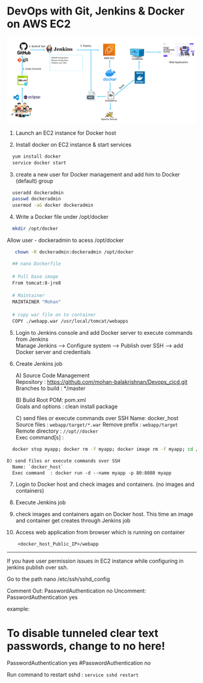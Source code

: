 # DevOps with Git, Jenkins & Docker on AWS EC2

![DevOps CI CD](Devops_CICd.png)


1. Launch an EC2 instance for Docker host 

2. Install docker on EC2 instance & start services  
  ```sh 
    yum install docker
    service docker start
  ```

3. create a new user for Docker management and add him to Docker (default) group
```sh
  useradd dockeradmin
  passwd dockeradmin
  usermod -aG docker dockeradmin
  ```
  
4. Write a Docker file under /opt/docker

 ```sh
   mkdir /opt/docker
 ``` 
   Allow user - dockeradmin to acess /opt/docker
 ```sh
    chown -R dockeradmin:dockeradmin /opt/docker
 ```
```sh
  ## nano Dockerfile
  
  # Pull base image 
  From tomcat:8-jre8 

  # Maintainer
  MAINTAINER "Mohan" 

  # copy war file on to container 
  COPY ./webapp.war /usr/local/tomcat/webapps
```

5. Login to Jenkins console and add Docker server to execute commands from Jenkins  
    Manage Jenkins --> Configure system -->  Publish over SSH --> add Docker server and credentials

6. Create Jenkins job 

    A) Source Code Management  
     Repository : https://github.com/mohan-balakrishnan/Devops_cicd.git  
     Branches to build : */master  

    B) Build
     Root POM: pom.xml  
     Goals and options : clean install package  

    C) send files or execute commands over SSH
     Name: docker_host  
     Source files	: `webapp/target/*.war`
     Remove prefix	: `webapp/target`
     Remote directory	: `//opt//docker`  
     Exec command[s]	: 
  ```sh
    docker stop myapp; docker rm -f myapp; docker image rm -f myapp; cd /opt/docker; docker build -t myapp .
  ```
    D) send files or execute commands over SSH  
      Name: `docker_host`  
      Exec command	: docker run -d --name myapp -p 80:8080 myapp

7. Login to Docker host and check images and containers. (no images and containers)

8. Execute Jenkins job

9. check images and containers again on Docker host. This time an image and container get creates through Jenkins job

10. Access web application from browser which is running on container
```
    <docker_host_Public_IP>/webapp
```

------------------------------------------------------------------------------------------------------------------------------------------------------------------------------

If you have user permission issues in EC2 instance while configuring in jenkins publish over ssh.

Go to the path nano /etc/ssh/sshd_config

Comment Out: PasswordAuthentication no
Uncomment: PasswordAuthentication yes 

example:
# To disable tunneled clear text passwords, change to no here!
PasswordAuthentication yes
#PasswordAuthentication no

Run command to restart sshd : ```service sshd restart```
